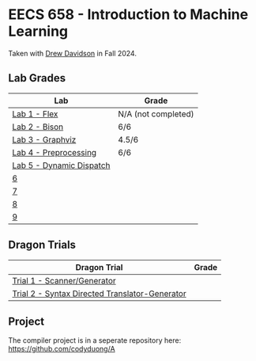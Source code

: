 # EECS 658 - Introduction to Machine Learning

Taken with [Drew Davidson](https://web.archive.org/web/20240708084650/https://eecs.ku.edu/people/drew-davidson) in Fall 2024.

## Lab Grades

| Lab                                                                                               | Grade               |
| ------------------------------------------------------------------------------------------------- | ------------------- |
| [Lab 1 - Flex](http://web.archive.org/web/20240909003250/https://compilers.cool/?lab=1)           | N/A (not completed) |
| [Lab 2 - Bison](http://web.archive.org/web/20240909002924/https://compilers.cool/?lab=2)          | 6/6                 |
| [Lab 3 - Graphviz](https://web.archive.org/web/20240909204916/https://compilers.cool/?lab=3)      | 4.5/6               |
| [Lab 4 - Preprocessing](https://web.archive.org/web/20240924023444/https://compilers.cool/?lab=4) | 6/6                 |
| [Lab 5 - Dynamic Dispatch]()                                                                      |                     |
| [6]()                                                                                             |                     |
| [7]()                                                                                             |                     |
| [8]()                                                                                             |                     |
| [9]()                                                                                             |                     |

## Dragon Trials

| Dragon Trial                                                                                                                  | Grade |
| ----------------------------------------------------------------------------------------------------------------------------- | ----- |
| [Trial 1 - Scanner/Generator](http://web.archive.org/web/20240911000611/https://compilers.cool/trials/t1/)                    |       |
| [Trial 2 - Syntax Directed Translator-Generator](http://web.archive.org/web/20240927231352/https://compilers.cool/trials/t2/) |       |

## Project

The compiler project is in a seperate repository here: https://github.com/codyduong/A
